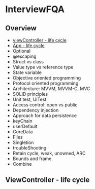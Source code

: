 # InterviewFQA

## Overview
- [viewController - life cycle](ViewController_-_life_cycle)
- [App - life cycle](App_-_life_cycle)
- Optional
- @escaping
- Struct vs class
- Value type vs reference type
- State variable
- Objective oriented programming
- Protocol oriented programming
- Architecture: MVVM, MVVM-C, MVC
- SOLID principles
- Unit test, UITest
- Access control: open vs public
- Dependency injection
- Approach for data persistence
- keyChain
- userDefault
- CoreData
- Files
- Singletion
- troubleShooting
- Retain cycle, weak, unowned, ARC
- Bounds and frame
- Combine


## ViewController - life cycle

















